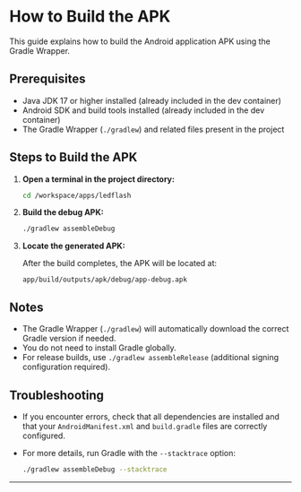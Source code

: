 # How to Build the APK

This guide explains how to build the Android application APK using the Gradle Wrapper.

## Prerequisites

- Java JDK 17 or higher installed (already included in the dev container)
- Android SDK and build tools installed (already included in the dev container)
- The Gradle Wrapper (`./gradlew`) and related files present in the project

## Steps to Build the APK

1. **Open a terminal in the project directory:**

   ```bash
   cd /workspace/apps/ledflash
   ```

2. **Build the debug APK:**

   ```bash
   ./gradlew assembleDebug
   ```

3. **Locate the generated APK:**

   After the build completes, the APK will be located at:

   ```
   app/build/outputs/apk/debug/app-debug.apk
   ```

## Notes

- The Gradle Wrapper (`./gradlew`) will automatically download the correct Gradle version if needed.
- You do not need to install Gradle globally.
- For release builds, use `./gradlew assembleRelease` (additional signing configuration required).

## Troubleshooting

- If you encounter errors, check that all dependencies are installed and that your `AndroidManifest.xml` and `build.gradle` files are correctly configured.
- For more details, run Gradle with the `--stacktrace` option:

  ```bash
  ./gradlew assembleDebug --stacktrace
  ```

---